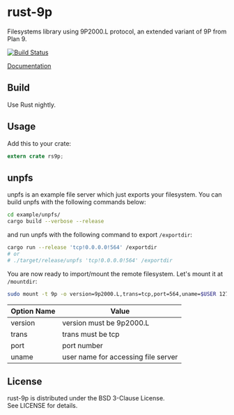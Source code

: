 rust-9p
=====
Filesystems library using 9P2000.L protocol, an extended variant of 9P from Plan 9.

[![Build Status](https://travis-ci.org/pfpacket/rust-9p.svg?branch=master)](https://travis-ci.org/pfpacket/rust-9p)

[Documentation](https://pfpacket.github.io/rust-9p/rs9p/index.html)


## Build
Use Rust nightly.


## Usage
Add this to your crate:

```rust
extern crate rs9p;
```


## unpfs
unpfs is an example file server which just exports your filesystem.
You can build unpfs with the following commands below:

```bash
cd example/unpfs/
cargo build --verbose --release
```
and run unpfs with the following command to export `/exportdir`:

```bash
cargo run --release 'tcp!0.0.0.0!564' /exportdir
# or
# ./target/release/unpfs 'tcp!0.0.0.0!564' /exportdir
```
You are now ready to import/mount the remote filesystem.
Let's mount it at `/mountdir`:

```bash
sudo mount -t 9p -o version=9p2000.L,trans=tcp,port=564,uname=$USER 127.0.0.1 /mountdir
```

| Option Name | Value |
|---|---|
| version | version must be 9p2000.L |
| trans | trans must be tcp |
| port | port number |
| uname | user name for accessing file server |


## License
rust-9p is distributed under the BSD 3-Clause License.  
See LICENSE for details.
